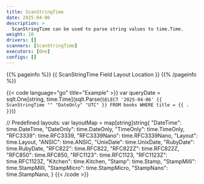 ```yaml
---
title: ScanStringTime
date: 2025-04-06
description: >
  ScanStringTime can be used to parse string values to time.Time.
weight: 10
drivers: []
scanners: [ScanStringTime]
executors: [One]
configs: []
---
```


{{% pageinfo %}}
{{ ScanStringTime Field Layout Location }}
{{% /pageinfo %}}

{{< code language="go" title="Example" >}}
var queryDate = sqlt.One[string, time.Time](sqlt.Parse(`
  SELECT
    '2025-04-06' {{ ScanStringTime "" "DateOnly" "UTC" }}
  FROM books
  WHERE title = {{ . }}
`))

// Predefined layouts:
var layoutMap = map[string]string{
	"DateTime":    time.DateTime,
	"DateOnly":    time.DateOnly,
	"TimeOnly":    time.TimeOnly,
	"RFC3339":     time.RFC3339,
	"RFC3339Nano": time.RFC3339Nano,
	"Layout":      time.Layout,
	"ANSIC":       time.ANSIC,
	"UnixDate":    time.UnixDate,
	"RubyDate":    time.RubyDate,
	"RFC822":      time.RFC822,
	"RFC822Z":     time.RFC822Z,
	"RFC850":      time.RFC850,
	"RFC1123":     time.RFC1123,
	"RFC1123Z":    time.RFC1123Z,
	"Kitchen":     time.Kitchen,
	"Stamp":       time.Stamp,
	"StampMilli":  time.StampMilli,
	"StampMicro":  time.StampMicro,
	"StampNano":   time.StampNano,
}
{{< /code >}}
